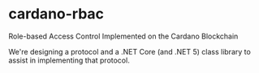 # cardano-rbac
Role-based Access Control Implemented on the Cardano Blockchain

We're designing a protocol and a .NET Core (and .NET 5) class library to assist in implementing that protocol.
